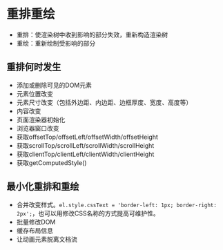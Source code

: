 # 重排重绘

* 重排：使渲染树中收到影响的部分失效，重新构造渲染树
* 重绘：重新绘制受影响的部分

## 重排何时发生

* 添加或删除可见的DOM元素
* 元素位置改变
* 元素尺寸改变（包括外边距、内边距、边框厚度、宽度、高度等）
* 内容改变
* 页面渲染器初始化
* 浏览器窗口改变
* 获取offsetTop/offsetLeft/offsetWidth/offsetHeight
* 获取scrollTop/scrollLeft/scrollWidth/scrollHeight
* 获取clientTop/clientLeft/clientWidth/clientHeight
* 获取getComputedStyle()

## 最小化重排和重绘

* 合并改变样式。`el.style.cssText = 'border-left: 1px; border-right: 2px';`，也可以用修改CSS名称的方式提高可维护性。
* 批量修改DOM
* 缓存布局信息
* 让动画元素脱离文档流